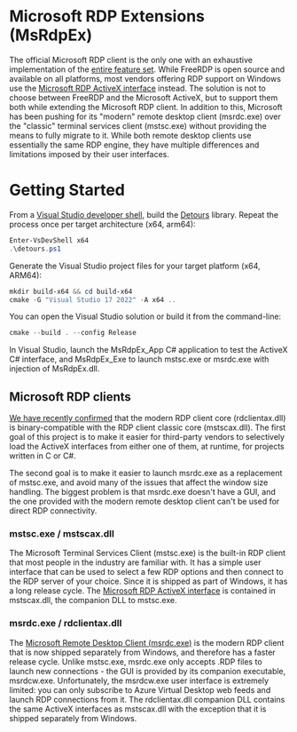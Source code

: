 # Microsoft RDP Extensions (MsRdpEx)

The official Microsoft RDP client is the only one with an exhaustive implementation of the [entire feature set](https://docs.microsoft.com/en-us/windows-server/remote/remote-desktop-services/clients/remote-desktop-app-compare). While FreeRDP is open source and available on all platforms, most vendors offering RDP support on Windows use the [Microsoft RDP ActiveX interface](https://docs.microsoft.com/en-us/windows/win32/termserv/remote-desktop-activex-control) instead. The solution is not to choose between FreeRDP and the Microsoft ActiveX, but to support them both while extending the Microsoft RDP client. In addition to this, Microsoft has been pushing for its "modern" remote desktop client (msrdc.exe) over the "classic" terminal services client (mstsc.exe) without providing the means to fully migrate to it. While both remote desktop clients use essentially the same RDP engine, they have multiple differences and limitations imposed by their user interfaces.

# Getting Started

From a [Visual Studio developer shell](https://www.powershellgallery.com/packages/VsDevShell), build the [Detours](https://github.com/Microsoft/Detours) library. Repeat the process once per target architecture (x64, arm64):

```powershell
Enter-VsDevShell x64
.\detours.ps1
```

Generate the Visual Studio project files for your target platform (x64, ARM64):

```powershell
mkdir build-x64 && cd build-x64
cmake -G "Visual Studio 17 2022" -A x64 ..
```

You can open the Visual Studio solution or build it from the command-line:

```powershell
cmake --build . --config Release
```

In Visual Studio, launch the MsRdpEx_App C# application to test the ActiveX C# interface, and MsRdpEx_Exe to launch mstsc.exe or msrdc.exe with injection of MsRdpEx.dll.

## Microsoft RDP clients

[We have recently confirmed](https://twitter.com/awakecoding/status/1459169582619496499) that the modern RDP client core (rdclientax.dll) is binary-compatible with the RDP client classic core (mstscax.dll). The first goal of this project is to make it easier for third-party vendors to selectively load the ActiveX interfaces from either one of them, at runtime, for projects written in C or C#.

The second goal is to make it easier to launch msrdc.exe as a replacement of mstsc.exe, and avoid many of the issues that affect the window size handling. The biggest problem is that msrdc.exe doesn't have a GUI, and the one provided with the modern remote desktop client can't be used for direct RDP connectivity.

### mstsc.exe / mstscax.dll

The Microsoft Terminal Services Client (mstsc.exe) is the built-in RDP client that most people in the industry are familiar with. It has a simple user interface that can be used to select a few RDP options and then connect to the RDP server of your choice. Since it is shipped as part of Windows, it has a long release cycle. The [Microsoft RDP ActiveX interface](https://docs.microsoft.com/en-us/windows/win32/termserv/remote-desktop-activex-control) is contained in mstscax.dll, the companion DLL to mstsc.exe.

### msrdc.exe / rdclientax.dll

The [Microsoft Remote Desktop Client (msrdc.exe)](https://docs.microsoft.com/en-us/windows-server/remote/remote-desktop-services/clients/windowsdesktop) is the modern RDP client that is now shipped separately from Windows, and therefore has a faster release cycle. Unlike mstsc.exe, msrdc.exe only accepts .RDP files to launch new connections - the GUI is provided by its companion executable, msrdcw.exe. Unfortunately, the msrdcw.exe user interface is extremely limited: you can only subscribe to Azure Virtual Desktop web feeds and launch RDP connections from it. The rdclientax.dll companion DLL contains the same ActiveX interfaces as mstscax.dll with the exception that it is shipped separately from Windows.
